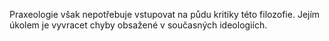 Praxeologie však nepotřebuje vstupovat na půdu kritiky této filozofie.<break time="0.5s"/> Jejím úkolem je vyvracet chyby obsažené v současných ideologiích. 